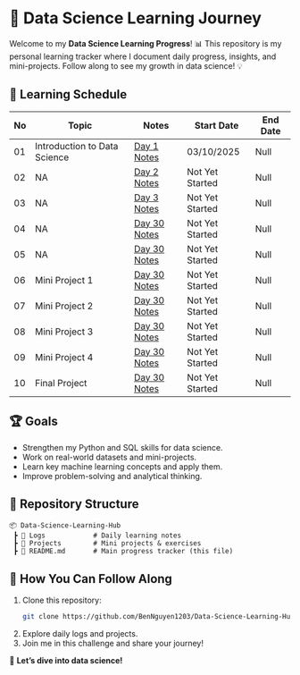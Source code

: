 # 🚀 Data Science Learning Journey

Welcome to my **Data Science Learning Progress**! 📊 This repository is my personal learning tracker where I document daily progress, insights, and mini-projects. Follow along to see my growth in data science! 💡

## 📅 Learning Schedule
| No | Topic | Notes | Start Date | End Date |
|----|------|-------|------|-------|
| 01 | Introduction to Data Science | [Day 1 Notes](Logs/Day-01/Day_01.md) | 03/10/2025 | Null |
| 02 | NA | [Day 2 Notes](Logs/Day-02/Day_02.md) | Not Yet Started | Null |
| 03 | NA | [Day 3 Notes](Logs/Day-03/Day_03.md) | Not Yet Started | Null |
| 04 | NA | [Day 30 Notes](Logs/Day-04/Day_04.md) | Not Yet Started | Null |
| 05 | NA | [Day 30 Notes](Logs/Day-05/Day_05.md) | Not Yet Started | Null |
| 06 | Mini Project 1 | [Day 30 Notes](Logs/Day-06/Day_06.md) | Not Yet Started | Null |
| 07 | Mini Project 2 | [Day 30 Notes](Logs/Day-07/Day_07.md) | Not Yet Started | Null |
| 08 | Mini Project 3 | [Day 30 Notes](Logs/Day-08/Day_08.md) | Not Yet Started | Null |
| 09 | Mini Project 4 | [Day 30 Notes](Logs/Day-09/Day_09.md) | Not Yet Started | Null |
| 10 | Final Project  | [Day 30 Notes](Logs/Day-10/Day_10.md) | Not Yet Started | Null |

## 🏆 Goals
- Strengthen my Python and SQL skills for data science.
- Work on real-world datasets and mini-projects.
- Learn key machine learning concepts and apply them.
- Improve problem-solving and analytical thinking.

## 📂 Repository Structure
```
📦 Data-Science-Learning-Hub
 ┣ 📂 Logs            # Daily learning notes
 ┣ 📂 Projects        # Mini projects & exercises
 ┣ 📜 README.md       # Main progress tracker (this file)
```

## 🎯 How You Can Follow Along
1. Clone this repository:  
   ```bash
   git clone https://github.com/BenNguyen1203/Data-Science-Learning-Hub.git
   ```
2. Explore daily logs and projects.
3. Join me in this challenge and share your journey!

🚀 **Let’s dive into data science!**
